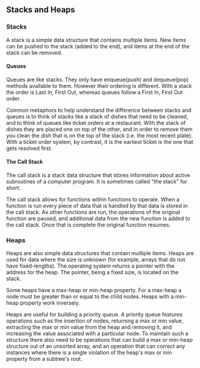 ## Stacks and Heaps

### Stacks

A stack is a simple data structure that contains multiple items. New items can be pushed to the stack (added to the end), and items at the end of the stack can be removed.

#### Queues

Queues are like stacks. They only have enqueue(push) and dequeue(pop) methods available to them. However their ordering is different. With a stack the order is Last In, First Out, whereas queues follow a First In, First Out order.

Common metaphors to help understand the difference between stacks and queues is to think of stacks like a stack of dishes that need to be cleaned, and to think of queues like ticket orders at a restaurant. With the stack of dishes they are placed one on top of the other, and in order to remove them you clean the dish that is on the top of the stack (i.e. the most recent plate). With a ticket order system, by contrast, it is the earliest ticket is the one that gets resolved first.

#### The Call Stack

The call stack is a stack data structure that stores information about active subroutines of a computer program. It is sometimes called "the stack" for short.

The call stack allows for functions within functions to operate. When a function is run every piece of data that is handled by that data is stored in the call stack. As other functions are run, the operations of the original function are paused, and additional data from the new function is added to the call stack. Once that is complete the original function resumes.

### Heaps

Heaps are also simple data structures that contain multiple items. Heaps are used for data where the size is unknown (for example, arrays that do not have fixed-lengths). The operating system returns a pointer with the address for the heap. The pointer, being a fixed size, is located on the stack.

Some heaps have a max-heap or min-heap property. For a max-heap a node must be greater than or equal to the child nodes. Heaps with a min-heap property work inversely.

Heaps are useful for building a priority queue. A priority queue features operations such as the insertion of nodes, returning a max or min value, extracting the max or min value from the heap and removing it, and increasing the value associated with a particular node. To maintain such a structure there also need to be operations that can build a max or min-heap structure out of an unsorted array, and an operation that can correct any instances where there is a single violation of the heap's max or min property from a subtree's root.
